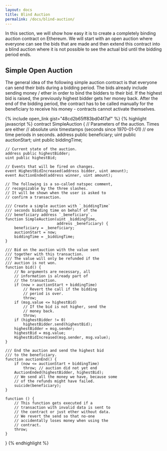 ```yaml
---
layout: docs
title: Blind Auction
permalink: /docs/blind-auction/
---
```



In this section, we will show how easy it is to create a
completely binding auction contract on Ethereum.
We will start with an open auction where everyone
can see the bids that are made and then extend this
contract into a blind auction where it is not
possible to see the actual bid until the bidding
period ends.

## Simple Open Auction

The general idea of the following simple auction contract
is that everyone can send their bids during
a bidding period. The bids already include sending
money / ether in order to bind the bidders to their
bid. If the highest bid is raised, the previously
highest bidder gets her money back.
After the end of the bidding period, the
contract has to be called manually for the
beneficiary to receive his money - contracts cannot
activate themselves.

{% include open_link gist="48cd2b65ff83bd04f7af" %}
{% highlight javascript %}
contract SimpleAuction {
    // Parameters of the auction. Times are either
    // absolute unix timestamps (seconds since 1970-01-01)
    // ore time periods in seconds.
    address public beneficiary;
    uint public auctionStart;
    uint public biddingTime;

    // Current state of the auction.
    address public highestBidder;
    uint public highestBid;

    // Events that will be fired on changes.
    event HighestBidIncreased(address bidder, uint amount);
    event AuctionEnded(address winner, uint amount);

    // The following is a so-called natspec comment,
    // recognizable by the three slashes.
    // It will be shown when the user is asked to
    // confirm a transaction.

    /// Create a simple auction with `_biddingTime`
    /// seconds bidding time on behalf of the
    /// beneficiary address `_beneficiary`.
    function SimpleAuction(uint _biddingTime,
                           address _beneficiary) {
        beneficiary = _beneficiary;
        auctionStart = now;
        biddingTime = _biddingTime;
    }

    /// Bid on the auction with the value sent
    /// together with this transaction.
    /// The value will only be refunded if the
    /// auction is not won.
    function bid() {
        // No arguments are necessary, all
        // information is already part of
        // the transaction.
        if (now > auctionStart + biddingTime)
            // Revert the call if the bidding
            // period is over.
            throw;
        if (msg.value <= highestBid)
            // If the bid is not higher, send the
            // money back.
            throw;
        if (highestBidder != 0)
            highestBidder.send(highestBid);
        highestBidder = msg.sender;
        highestBid = msg.value;
        HighestBidIncreased(msg.sender, msg.value);
    }

    /// End the auction and send the highest bid
    /// to the beneficiary.
    function auctionEnd() {
        if (now <= auctionStart + biddingTime)
            throw; // auction did not yet end
        AuctionEnded(highestBidder, highestBid);
        // We send all the money we have, because some
        // of the refunds might have failed.
        suicide(beneficiary);
    }

    function () {
        // This function gets executed if a
        // transaction with invalid data is sent to
        // the contract or just ether without data.
        // We revert the send so that no-one
        // accidentally loses money when using the
        // contract.
        throw;
    }
}
{% endhighlight %}
